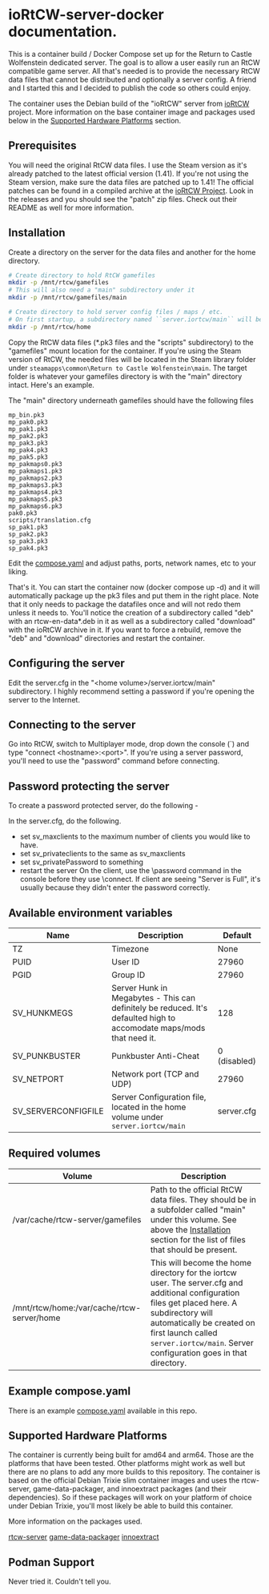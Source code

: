 # ioRtCW-server-docker documentation.

This is a container build / Docker Compose set up for the Return to Castle Wolfenstein dedicated server. The goal is to allow a user easily run an RtCW compatible game server. All that's needed is to provide the necessary RtCW data files that cannot be distributed and optionally a server config. A friend and I started this and I decided to publish the code so others could enjoy.

The container uses the Debian build of the "ioRtCW" server from [ioRtCW](https://github.com/iortcw/iortcw) project. More information on the base container image and packages used below in the [Supported Hardware Platforms](#supported-hardware-platforms) section.

## Prerequisites

You will need the original RtCW data files. I use the Steam version as it's already patched to the latest official version (1.41). If you're not using the Steam version, make sure the data files are patched up to 1.41! The official patches can be found in a compiled archive at the [ioRtCW Project](https://github.com/iortcw/iortcw). Look in the releases and you should see the "patch" zip files. Check out their README as well for more information.

## Installation

Create a directory on the server for the data files and another for the home directory.

```bash
# Create directory to hold RtCW gamefiles
mkdir -p /mnt/rtcw/gamefiles
# This will also need a "main" subdirectory under it
mkdir -p /mnt/rtcw/gamefiles/main

# Create directory to hold server config files / maps / etc.
# On first startup, a subdirectory named ``server.iortcw/main`` will be created under this mount and an example server.cfg will be placed in it.
mkdir -p /mnt/rtcw/home
```

Copy the RtCW data files (*.pk3 files and the "scripts" subdirectory) to the "gamefiles" mount location for the container. If you're using the Steam version of RtCW, the needed files will be located in the Steam library folder under ``steamapps\common\Return to Castle Wolfenstein\main``. The target folder is whatever your gamefiles directory is with the "main" directory intact. Here's an example.

The "main" directory underneath gamefiles should have the following files
```
mp_bin.pk3
mp_pak0.pk3
mp_pak1.pk3
mp_pak2.pk3
mp_pak3.pk3
mp_pak4.pk3
mp_pak5.pk3
mp_pakmaps0.pk3
mp_pakmaps1.pk3
mp_pakmaps2.pk3
mp_pakmaps3.pk3
mp_pakmaps4.pk3
mp_pakmaps5.pk3
mp_pakmaps6.pk3
pak0.pk3
scripts/translation.cfg
sp_pak1.pk3
sp_pak2.pk3
sp_pak3.pk3
sp_pak4.pk3
```

Edit the [compose.yaml](compose.yaml) and adjust paths, ports, network names, etc to your liking.

That's it. You can start the container now (docker compose up -d) and it will automatically package up the pk3 files and put them in the right place. Note that it only needs to package the datafiles once and will not redo them unless it needs to. You'll notice the creation of a subdirectory called "deb" with an rtcw-en-data*.deb in it as well as a subdirectory called "download" with the ioRtCW archive in it. If you want to force a rebuild, remove the "deb" and "download" directories and restart the container.

## Configuring the server

Edit the server.cfg in the "\<home volume\>/server.iortcw/main" subdirectory. I highly recommend setting a password if you're opening the server to the Internet.

## Connecting to the server

Go into RtCW, switch to Multiplayer mode, drop down the console (`) and type "connect \<hostname\>:\<port\>". If you're using a server password, you'll need to use the "password" command before connecting.

## Password protecting the server

To create a password protected server, do the following -

In the server.cfg, do the following. 
- set sv_maxclients to the maximum number of clients you would like to have.
- set sv_privateclients to the same as sv_maxclients
- set sv_privatePassword to something
- restart the server
On the client, use the \password command in the console before they use \connect. If client are seeing "Server is Full", it's usually because they didn't enter the password correctly.

## Available environment variables

| Name | Description | Default |
| --- | --- | --- |
| TZ | Timezone | None |
| PUID | User ID | 27960 |
| PGID | Group ID | 27960 |
| SV_HUNKMEGS | Server Hunk in Megabytes - This can definitely be reduced. It's defaulted high to accomodate maps/mods that need it. | 128 |
| SV_PUNKBUSTER | Punkbuster Anti-Cheat | 0 (disabled) |
| SV_NETPORT | Network port (TCP and UDP) | 27960 |
| SV_SERVERCONFIGFILE | Server Configuration file, located in the home volume under ``server.iortcw/main`` | server.cfg |

## Required volumes

| Volume | Description |
| --- | --- |
| /var/cache/rtcw-server/gamefiles | Path to the official RtCW data files. They should be in a subfolder called "main" under this volume. See above the [Installation](#installation) section for the list of files that should be present. |
| /mnt/rtcw/home:/var/cache/rtcw-server/home | This will become the home directory for the iortcw user. The server.cfg and additional configuration files get placed here. A subdirectory will automatically be created on first launch called ``server.iortcw/main``. Server configuration goes in that directory. |

## Example compose.yaml

There is an example [compose.yaml](compose.yaml) available in this repo.

## Supported Hardware Platforms

The container is currently being built for amd64 and arm64. Those are the platforms that have been tested. Other platforms might work as well but there are no plans to add any more builds to this repository. The container is based on the official Debian Trixie slim container images and uses the rtcw-server, game-data-packager, and innoextract packages (and their dependencies). So if these packages will work on your platform of choice under Debian Trixie, you'll most likely be able to build this container.

More information on the packages used.

[rtcw-server](https://packages.debian.org/trixie/rtcw-server)
[game-data-packager](https://packages.debian.org/trixie/game-data-packager)
[innoextract](https://packages.debian.org/trixie/innoextract)

## Podman Support

Never tried it. Couldn't tell you.